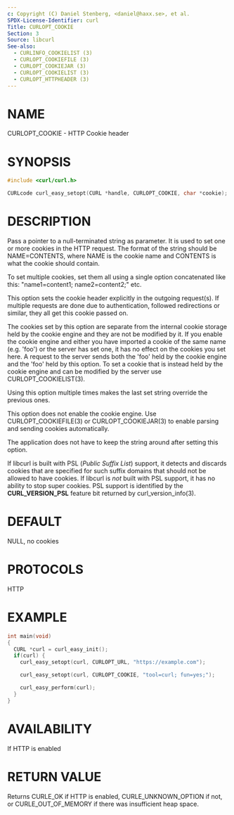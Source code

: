 ```yaml
---
c: Copyright (C) Daniel Stenberg, <daniel@haxx.se>, et al.
SPDX-License-Identifier: curl
Title: CURLOPT_COOKIE
Section: 3
Source: libcurl
See-also:
  - CURLINFO_COOKIELIST (3)
  - CURLOPT_COOKIEFILE (3)
  - CURLOPT_COOKIEJAR (3)
  - CURLOPT_COOKIELIST (3)
  - CURLOPT_HTTPHEADER (3)
---
```


# NAME

CURLOPT_COOKIE - HTTP Cookie header

# SYNOPSIS

~~~c
#include <curl/curl.h>

CURLcode curl_easy_setopt(CURL *handle, CURLOPT_COOKIE, char *cookie);
~~~

# DESCRIPTION

Pass a pointer to a null-terminated string as parameter. It is used to set one
or more cookies in the HTTP request. The format of the string should be
NAME=CONTENTS, where NAME is the cookie name and CONTENTS is what the cookie
should contain.

To set multiple cookies, set them all using a single option concatenated like
this: "name1=content1; name2=content2;" etc.

This option sets the cookie header explicitly in the outgoing request(s). If
multiple requests are done due to authentication, followed redirections or
similar, they all get this cookie passed on.

The cookies set by this option are separate from the internal cookie storage
held by the cookie engine and they are not be modified by it. If you enable
the cookie engine and either you have imported a cookie of the same name
(e.g. 'foo') or the server has set one, it has no effect on the cookies you
set here. A request to the server sends both the 'foo' held by the cookie
engine and the 'foo' held by this option. To set a cookie that is instead held
by the cookie engine and can be modified by the server use
CURLOPT_COOKIELIST(3).

Using this option multiple times makes the last set string override the
previous ones.

This option does not enable the cookie engine. Use CURLOPT_COOKIEFILE(3)
or CURLOPT_COOKIEJAR(3) to enable parsing and sending cookies
automatically.

The application does not have to keep the string around after setting this
option.

If libcurl is built with PSL (*Public Suffix List*) support, it detects and
discards cookies that are specified for such suffix domains that should not be
allowed to have cookies. If libcurl is *not* built with PSL support, it has no
ability to stop super cookies. PSL support is identified by the
**CURL_VERSION_PSL** feature bit returned by curl_version_info(3).

# DEFAULT

NULL, no cookies

# PROTOCOLS

HTTP

# EXAMPLE

~~~c
int main(void)
{
  CURL *curl = curl_easy_init();
  if(curl) {
    curl_easy_setopt(curl, CURLOPT_URL, "https://example.com");

    curl_easy_setopt(curl, CURLOPT_COOKIE, "tool=curl; fun=yes;");

    curl_easy_perform(curl);
  }
}
~~~

# AVAILABILITY

If HTTP is enabled

# RETURN VALUE

Returns CURLE_OK if HTTP is enabled, CURLE_UNKNOWN_OPTION if not, or
CURLE_OUT_OF_MEMORY if there was insufficient heap space.

